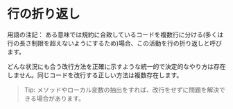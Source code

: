 # 行の折り返し

用語の注記： ある意味では規約に合致しているコードを複数行に分ける(多くは行の長さ制限を超えないようにするため)場合、この活動を行の折り返しと呼びます。

どんな状況にも合う改行方法を正確に示すような統一的で決定的なやり方は存在しません。同じコードを改行する正しい方法は複数存在します。


> Tip: メソッドやローカル変数の抽出をすれば、改行をせずに問題を解決できる場合があります。

